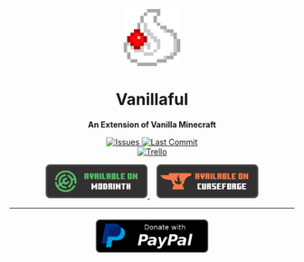 <p align="center">
  <a align="center" href='#'/>
    <img src="icon.png" width="20%" />
  </a>
</p>

<h1 align="center">Vanillaful</h1>

<p align="center">
    <b>An Extension of Vanilla Minecraft</b>
</p>

<p align="center">
    <a href="https://github.com/Dan-Mizu/Vanillaful/issues" target="_blank">
        <img src="https://img.shields.io/github/issues/Dan-Mizu/Vanillaful?color=red&style=for-the-badge" alt="Issues"/>
    </a>
    <a href="https://github.com/Dan-Mizu/Vanillaful/commits" target="_blank">
        <img src="https://img.shields.io/github/last-commit/Dan-Mizu/Vanillaful?color=darkgreen&style=for-the-badge" alt="Last Commit"/>
    </a>
    <br>
    <a href="https://trello.com/b/cWnb0OZw/vanillaful" target="_blank">
        <img src="https://img.shields.io/badge/-Trello-blue?logo=trello&style=for-the-badge" alt="Trello">
    </a>
</p>

<p align="center">
    <a href="#" target="_blank">
        <img height="60rem" src="modrinth_button.png" alt="Available On Modrinth"/>
    </a>
    &nbsp;&nbsp;
    <a href="https://www.curseforge.com/minecraft/mc-mods/vanillaful" target="_blank">
        <img height="60rem" src="curseforge_button.png" alt="Available On Curseforge"/>
    </a>
</p>

<hr>

<p align="center" style="display: flex; justify-content: center; align-items: center;">
    <a href="https://www.paypal.com/paypalme/DanMizu" target="_blank" style="padding: 1%">
        <img height="60rem" src="paypal-donate-button.webp" alt="Donation Button"/>
    </a>
</p>
